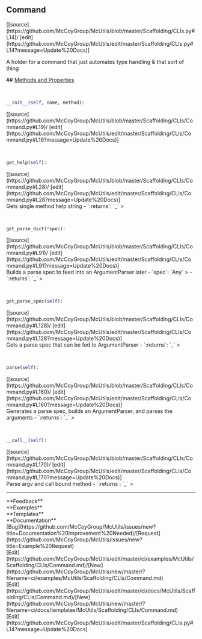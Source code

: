 ## <a id="McUtils.Scaffolding.CLIs.Command">Command</a> 

<div class="docs-source-link" markdown="1">
[[source](https://github.com/McCoyGroup/McUtils/blob/master/Scaffolding/CLIs.py#L14)/
[edit](https://github.com/McCoyGroup/McUtils/edit/master/Scaffolding/CLIs.py#L14?message=Update%20Docs)]
</div>

A holder for a command that just automates type handling &
that sort of thing







<div class="collapsible-section">
 <div class="collapsible-section collapsible-section-header" markdown="1">
## <a class="collapse-link" data-toggle="collapse" href="#methods" markdown="1"> Methods and Properties</a> <a class="float-right" data-toggle="collapse" href="#methods"><i class="fa fa-chevron-down"></i></a>
 </div>
 <div class="collapsible-section collapsible-section-body collapse show" id="methods" markdown="1">
 
<a id="McUtils.Scaffolding.CLIs.Command.__init__" class="docs-object-method">&nbsp;</a> 
```python
__init__(self, name, method): 
```
<div class="docs-source-link" markdown="1">
[[source](https://github.com/McCoyGroup/McUtils/blob/master/Scaffolding/CLIs/Command.py#L19)/
[edit](https://github.com/McCoyGroup/McUtils/edit/master/Scaffolding/CLIs/Command.py#L19?message=Update%20Docs)]
</div>


<a id="McUtils.Scaffolding.CLIs.Command.get_help" class="docs-object-method">&nbsp;</a> 
```python
get_help(self): 
```
<div class="docs-source-link" markdown="1">
[[source](https://github.com/McCoyGroup/McUtils/blob/master/Scaffolding/CLIs/Command.py#L28)/
[edit](https://github.com/McCoyGroup/McUtils/edit/master/Scaffolding/CLIs/Command.py#L28?message=Update%20Docs)]
</div>
Gets single method help string
  - `:returns`: `_`
    >


<a id="McUtils.Scaffolding.CLIs.Command.get_parse_dict" class="docs-object-method">&nbsp;</a> 
```python
get_parse_dict(*spec): 
```
<div class="docs-source-link" markdown="1">
[[source](https://github.com/McCoyGroup/McUtils/blob/master/Scaffolding/CLIs/Command.py#L91)/
[edit](https://github.com/McCoyGroup/McUtils/edit/master/Scaffolding/CLIs/Command.py#L91?message=Update%20Docs)]
</div>
Builds a parse spec to feed into an ArgumentParser later
  - `spec`: `Any`
    > 
  - `:returns`: `_`
    >


<a id="McUtils.Scaffolding.CLIs.Command.get_parse_spec" class="docs-object-method">&nbsp;</a> 
```python
get_parse_spec(self): 
```
<div class="docs-source-link" markdown="1">
[[source](https://github.com/McCoyGroup/McUtils/blob/master/Scaffolding/CLIs/Command.py#L128)/
[edit](https://github.com/McCoyGroup/McUtils/edit/master/Scaffolding/CLIs/Command.py#L128?message=Update%20Docs)]
</div>
Gets a parse spec that can be fed to ArgumentParser
  - `:returns`: `_`
    >


<a id="McUtils.Scaffolding.CLIs.Command.parse" class="docs-object-method">&nbsp;</a> 
```python
parse(self): 
```
<div class="docs-source-link" markdown="1">
[[source](https://github.com/McCoyGroup/McUtils/blob/master/Scaffolding/CLIs/Command.py#L160)/
[edit](https://github.com/McCoyGroup/McUtils/edit/master/Scaffolding/CLIs/Command.py#L160?message=Update%20Docs)]
</div>
Generates a parse spec, builds an ArgumentParser, and parses the arguments
  - `:returns`: `_`
    >


<a id="McUtils.Scaffolding.CLIs.Command.__call__" class="docs-object-method">&nbsp;</a> 
```python
__call__(self): 
```
<div class="docs-source-link" markdown="1">
[[source](https://github.com/McCoyGroup/McUtils/blob/master/Scaffolding/CLIs/Command.py#L170)/
[edit](https://github.com/McCoyGroup/McUtils/edit/master/Scaffolding/CLIs/Command.py#L170?message=Update%20Docs)]
</div>
Parse argv and call bound method
  - `:returns`: `_`
    >
 </div>
</div>












---


<div markdown="1" class="text-secondary">
<div class="container">
  <div class="row">
   <div class="col" markdown="1">
**Feedback**   
</div>
   <div class="col" markdown="1">
**Examples**   
</div>
   <div class="col" markdown="1">
**Templates**   
</div>
   <div class="col" markdown="1">
**Documentation**   
</div>
   <div class="col" markdown="1">
   
</div>
   <div class="col" markdown="1">
   
</div>
   <div class="col" markdown="1">
   
</div>
</div>
  <div class="row">
   <div class="col" markdown="1">
[Bug](https://github.com/McCoyGroup/McUtils/issues/new?title=Documentation%20Improvement%20Needed)/[Request](https://github.com/McCoyGroup/McUtils/issues/new?title=Example%20Request)   
</div>
   <div class="col" markdown="1">
[Edit](https://github.com/McCoyGroup/McUtils/edit/master/ci/examples/McUtils/Scaffolding/CLIs/Command.md)/[New](https://github.com/McCoyGroup/McUtils/new/master/?filename=ci/examples/McUtils/Scaffolding/CLIs/Command.md)   
</div>
   <div class="col" markdown="1">
[Edit](https://github.com/McCoyGroup/McUtils/edit/master/ci/docs/McUtils/Scaffolding/CLIs/Command.md)/[New](https://github.com/McCoyGroup/McUtils/new/master/?filename=ci/docs/templates/McUtils/Scaffolding/CLIs/Command.md)   
</div>
   <div class="col" markdown="1">
[Edit](https://github.com/McCoyGroup/McUtils/edit/master/Scaffolding/CLIs.py#L14?message=Update%20Docs)   
</div>
   <div class="col" markdown="1">
   
</div>
   <div class="col" markdown="1">
   
</div>
   <div class="col" markdown="1">
   
</div>
</div>
</div>
</div>